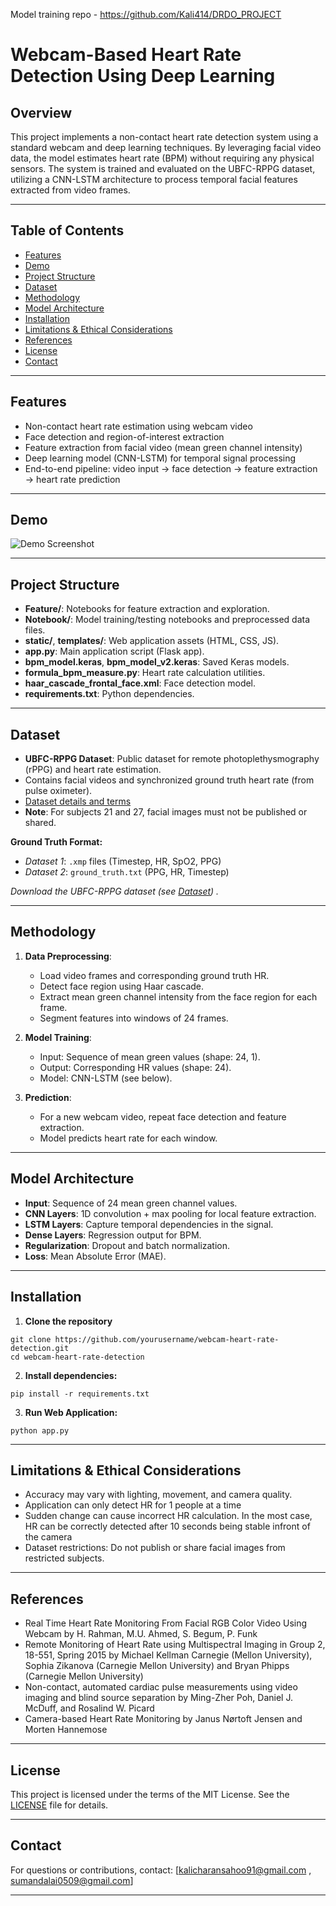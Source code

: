 Model training repo - https://github.com/Kali414/DRDO_PROJECT

# Webcam-Based Heart Rate Detection Using Deep Learning

## Overview

This project implements a non-contact heart rate detection system using a standard webcam and deep learning techniques. By leveraging facial video data, the model estimates heart rate (BPM) without requiring any physical sensors. The system is trained and evaluated on the UBFC-RPPG dataset, utilizing a CNN-LSTM architecture to process temporal facial features extracted from video frames.

---

## Table of Contents

- [Features](#features)
- [Demo](#demo)
- [Project Structure](#project-structure)
- [Dataset](#dataset)
- [Methodology](#methodology)
- [Model Architecture](#model-architecture)
- [Installation](#installation)
- [Limitations & Ethical Considerations](#limitations--ethical-considerations)
- [References](#references)
- [License](#license)
- [Contact](#contact)

---

## Features

- Non-contact heart rate estimation using webcam video
- Face detection and region-of-interest extraction
- Feature extraction from facial video (mean green channel intensity)
- Deep learning model (CNN-LSTM) for temporal signal processing
- End-to-end pipeline: video input → face detection → feature extraction → heart rate prediction

---

## Demo


![Demo Screenshot](https://github.com/Kali414/DRDO_PROJECT/blob/main/static/DRDO.webp)


---

## Project Structure


- **Feature/**: Notebooks for feature extraction and exploration.
- **Notebook/**: Model training/testing notebooks and preprocessed data files.
- **static/**, **templates/**: Web application assets (HTML, CSS, JS).
- **app.py**: Main application script (Flask app).
- **bpm_model.keras**, **bpm_model_v2.keras**: Saved Keras models.
- **formula_bpm_measure.py**: Heart rate calculation utilities.
- **haar_cascade_frontal_face.xml**: Face detection model.
- **requirements.txt**: Python dependencies.

---

## Dataset

- **UBFC-RPPG Dataset**: Public dataset for remote photoplethysmography (rPPG) and heart rate estimation.
- Contains facial videos and synchronized ground truth heart rate (from pulse oximeter).
- [Dataset details and terms](https://sites.google.com/view/ybenezeth/ubfcrppg)
- **Note**: For subjects 21 and 27, facial images must not be published or shared.

**Ground Truth Format:**
- *Dataset 1*: `.xmp` files (Timestep, HR, SpO2, PPG)
- *Dataset 2*: `ground_truth.txt` (PPG, HR, Timestep)

 *Download the UBFC-RPPG dataset (see [Dataset](https://drive.google.com/drive/folders/1o0XU4gTIo46YfwaWjIgbtCncc-oF44Xk?usp=drive_link)) .*

---

## Methodology

1. **Data Preprocessing**:
   - Load video frames and corresponding ground truth HR.
   - Detect face region using Haar cascade.
   - Extract mean green channel intensity from the face region for each frame.
   - Segment features into windows of 24 frames.

2. **Model Training**:
   - Input: Sequence of mean green values (shape: 24, 1).
   - Output: Corresponding HR values (shape: 24).
   - Model: CNN-LSTM (see below).

3. **Prediction**:
   - For a new webcam video, repeat face detection and feature extraction.
   - Model predicts heart rate for each window.

---

## Model Architecture

- **Input**: Sequence of 24 mean green channel values.
- **CNN Layers**: 1D convolution + max pooling for local feature extraction.
- **LSTM Layers**: Capture temporal dependencies in the signal.
- **Dense Layers**: Regression output for BPM.
- **Regularization**: Dropout and batch normalization.
- **Loss**: Mean Absolute Error (MAE).

---

## Installation

1. **Clone the repository**
```
git clone https://github.com/yourusername/webcam-heart-rate-detection.git
cd webcam-heart-rate-detection
```

2. **Install dependencies:**
```
pip install -r requirements.txt
```

3. **Run Web Application:**
```
python app.py
```

---

## Limitations & Ethical Considerations

- Accuracy may vary with lighting, movement, and camera quality.
- Application can only detect HR for 1 people at a time
- Sudden change can cause incorrect HR calculation. In the most case, HR can be correctly detected after 10 seconds being stable infront of the camera
- Dataset restrictions: Do not publish or share facial images from restricted subjects.
---


## References
- Real Time Heart Rate Monitoring From Facial RGB Color Video Using Webcam by H. Rahman, M.U. Ahmed, S. Begum, P. Funk
- Remote Monitoring of Heart Rate using Multispectral Imaging in Group 2, 18-551, Spring 2015 by Michael Kellman Carnegie (Mellon University), Sophia Zikanova (Carnegie Mellon University) and Bryan Phipps (Carnegie Mellon University)
- Non-contact, automated cardiac pulse measurements using video imaging and blind source separation by Ming-Zher Poh, Daniel J. McDuff, and Rosalind W. Picard
- Camera-based Heart Rate Monitoring by Janus Nørtoft Jensen and Morten Hannemose
---

## License

This project is licensed under the terms of the MIT License. See the [LICENSE](LICENSE) file for details.


---

## Contact

For questions or contributions, contact: [kalicharansahoo91@gmail.com , sumandalai0509@gmail.com]

---


